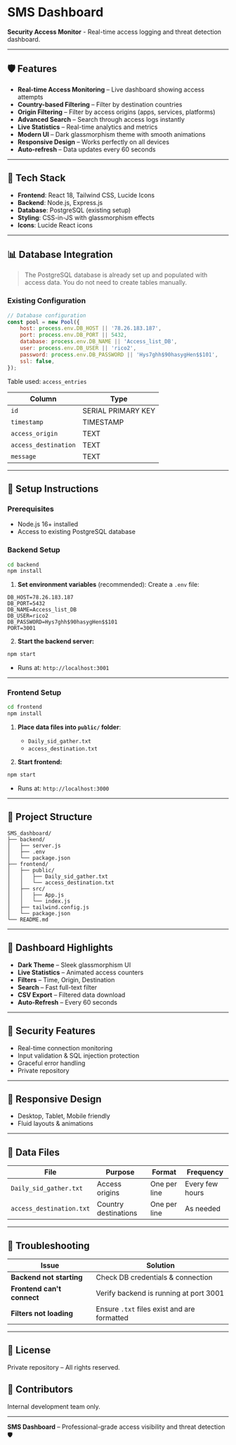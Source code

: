 # SMS Dashboard

**Security Access Monitor** - Real-time access logging and threat detection dashboard.

---

## 🛡️ Features

- **Real-time Access Monitoring** – Live dashboard showing access attempts
- **Country-based Filtering** – Filter by destination countries
- **Origin Filtering** – Filter by access origins (apps, services, platforms)
- **Advanced Search** – Search through access logs instantly
- **Live Statistics** – Real-time analytics and metrics
- **Modern UI** – Dark glassmorphism theme with smooth animations
- **Responsive Design** – Works perfectly on all devices
- **Auto-refresh** – Data updates every 60 seconds

---

## 🚀 Tech Stack

- **Frontend**: React 18, Tailwind CSS, Lucide Icons
- **Backend**: Node.js, Express.js
- **Database**: PostgreSQL (existing setup)
- **Styling**: CSS-in-JS with glassmorphism effects
- **Icons**: Lucide React icons

---

## 📊 Database Integration

> The PostgreSQL database is already set up and populated with access data. You do not need to create tables manually.

### Existing Configuration

```js
// Database configuration
const pool = new Pool({
    host: process.env.DB_HOST || '78.26.183.187',
    port: process.env.DB_PORT || 5432,
    database: process.env.DB_NAME || 'Access_list_DB',
    user: process.env.DB_USER || 'rico2',
    password: process.env.DB_PASSWORD || 'Hys7ghh$90hasygHen$$101',
    ssl: false,
});
```

Table used: `access_entries`

| Column              | Type                        |
|---------------------|-----------------------------|
| `id`                | SERIAL PRIMARY KEY          |
| `timestamp`         | TIMESTAMP                   |
| `access_origin`     | TEXT                        |
| `access_destination`| TEXT                        |
| `message`           | TEXT                        |

---

## 🔧 Setup Instructions

### Prerequisites
- Node.js 16+ installed
- Access to existing PostgreSQL database

### Backend Setup

```bash
cd backend
npm install
```

1. **Set environment variables** (recommended):
   Create a `.env` file:

```env
DB_HOST=78.26.183.187
DB_PORT=5432
DB_NAME=Access_list_DB
DB_USER=rico2
DB_PASSWORD=Hys7ghh$90hasygHen$$101
PORT=3001
```

2. **Start the backend server:**

```bash
npm start
```

- Runs at: `http://localhost:3001`

---

### Frontend Setup

```bash
cd frontend
npm install
```

1. **Place data files into `public/` folder**:
   - `Daily_sid_gather.txt`
   - `access_destination.txt`

2. **Start frontend:**

```bash
npm start
```

- Runs at: `http://localhost:3000`

---

## 📁 Project Structure

```
SMS_dashboard/
├── backend/
│   ├── server.js
│   ├── .env
│   └── package.json
├── frontend/
│   ├── public/
│   │   ├── Daily_sid_gather.txt
│   │   └── access_destination.txt
│   ├── src/
│   │   ├── App.js
│   │   └── index.js
│   ├── tailwind.config.js
│   └── package.json
└── README.md
```

---

## 🎨 Dashboard Highlights

- **Dark Theme** – Sleek glassmorphism UI
- **Live Statistics** – Animated access counters
- **Filters** – Time, Origin, Destination
- **Search** – Fast full-text filter
- **CSV Export** – Filtered data download
- **Auto-Refresh** – Every 60 seconds

---

## 🔐 Security Features

- Real-time connection monitoring
- Input validation & SQL injection protection
- Graceful error handling
- Private repository

---

## 📱 Responsive Design

- Desktop, Tablet, Mobile friendly
- Fluid layouts & animations

---

## 🔄 Data Files

| File                   | Purpose                | Format         | Frequency      |
|------------------------|------------------------|----------------|----------------|
| `Daily_sid_gather.txt` | Access origins         | One per line   | Every few hours|
| `access_destination.txt` | Country destinations | One per line   | As needed      |

---

## 🐛 Troubleshooting

| Issue                    | Solution |
|--------------------------|----------|
| **Backend not starting** | Check DB credentials & connection |
| **Frontend can't connect** | Verify backend is running at port 3001 |
| **Filters not loading** | Ensure `.txt` files exist and are formatted |

---

## 📄 License

Private repository – All rights reserved.

## 👥 Contributors

Internal development team only.

---

**SMS Dashboard** – Professional-grade access visibility and threat detection 🛡️